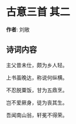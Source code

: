 # 古意三首  其二

**作者**: 刘敞

## 诗词内容

主父昔未仕，颇为乡人轻。

上书虽晚达，称说何纵横。

不忍脱粟饭，甘为五鼎烹。

岂不爱厥身，徒为丧其生。

吾闻南山翁，轩冕不得荣。


